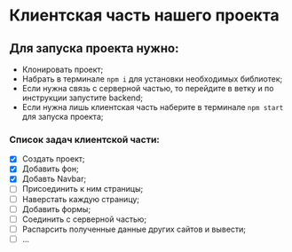 # Клиентская часть нашего проекта

## Для запуска проекта нужно:
- Клонировать проект;
- Набрать  в терминале `npm i` для установки необходимых библиотек;
- Если нужна связь с серверной частью, то перейдите в ветку []() и по инструкции запустите backend;
- Если нужна лишь клиентская часть наберите в терминале `npm start` для запуска проекта;

### Список задач клиентской части:
- [X] Создать проект;
- [X] Добавить фон;
- [X] Добавть Navbar;
- [ ] Присоединить к ним страницы;
- [ ] Наверстать каждую страницу;
- [ ] Добавить формы;
- [ ] Соединить с серверной частью;
- [ ] Распарсить полученные данные других сайтов и вывести;
- [ ] ...
